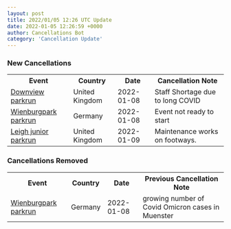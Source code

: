 ```yaml
---
layout: post
title: 2022/01/05 12:26 UTC Update
date: 2022-01-05 12:26:59 +0000
author: Cancellations Bot
category: 'Cancellation Update'
---
```


<h3>New Cancellations</h3>
<div class='hscrollable'>
<table style='width: 100%'>
    <tr>
        <th>Event</th>
        <th>Country</th>
        <th>Date</th>
        <th>Cancellation Note</th>
    </tr>
    <tr>
        <td><a href="">Downview parkrun</a></td>
        <td>United Kingdom</td>
        <td>2022-01-08</td>
        <td>Staff Shortage due to long COVID</td>
    </tr>
    <tr>
        <td><a href="">Wienburgpark parkrun</a></td>
        <td>Germany</td>
        <td>2022-01-08</td>
        <td>Event not ready to start</td>
    </tr>
    <tr>
        <td><a href="https://www.parkrun.org.uk/leigh-juniors">Leigh junior parkrun</a></td>
        <td>United Kingdom</td>
        <td>2022-01-09</td>
        <td>Maintenance works on footways.</td>
    </tr>
</table>
</div>
<h3>Cancellations Removed</h3>
<div class='hscrollable'>
<table style='width: 100%'>
    <tr>
        <th>Event</th>
        <th>Country</th>
        <th>Date</th>
        <th>Previous Cancellation Note</th>
    </tr>
    <tr>
        <td><a href="Removed">Wienburgpark parkrun</a></td>
        <td>Germany</td>
        <td>2022-01-08</td>
        <td>growing number of Covid Omicron cases in Muenster</td>
    </tr>
</table>
</div>
